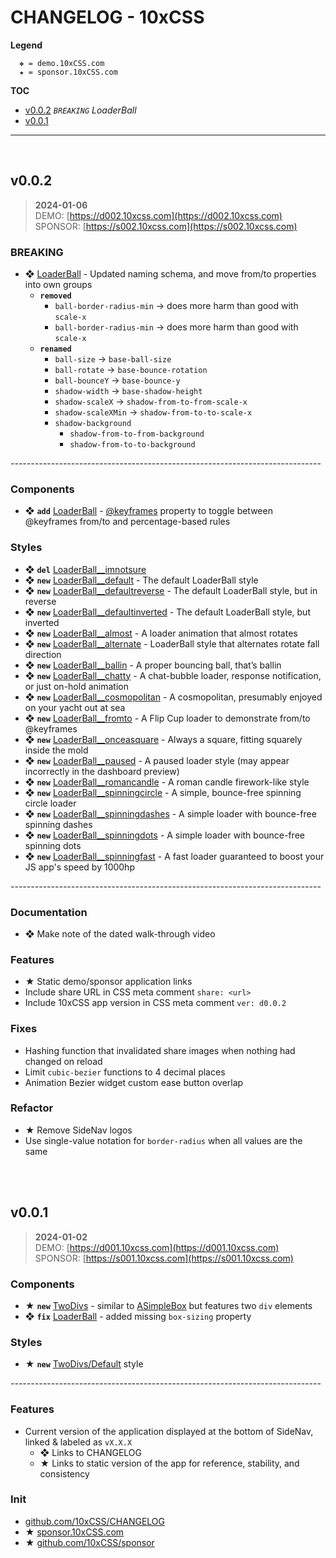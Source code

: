 # CHANGELOG - 10xCSS

__Legend__

```
  ❖ = demo.10xCSS.com
  ★ = sponsor.10xCSS.com
```
<!-- 
    [NEW] - New component/style
    [ADD] - Add style/property to existing
    [FIX] - Corrections made
    [DEL] - Style/property removed or deprecated
    [MOD] - Modifications or updates to existing
 -->


__TOC__

<!-- MDTOC auto="2" levels="1,2" -->

- [v0.0.2](#v002) _`BREAKING` LoaderBall_
- [v0.0.1](#v001)

<!-- /MDTOC -->

--- 

<br />


## v0.0.2

> __2024-01-06__ <br/>
> DEMO: [https://d002.10xcss.com](https://d002.10xcss.com) <br/>
> SPONSOR: [https://s002.10xcss.com](https://s002.10xcss.com)


### BREAKING
- ❖ [LoaderBall](https://demo.10xcss.com/dashboard/presets?cid=LoaderBall) - Updated naming schema, and  move from/to properties into own groups 
  + __`removed`__
    - `ball-border-radius-min` → does more harm than good with `scale-x`
    - `ball-border-radius-min` → does more harm than good with `scale-x`
  + __`renamed`__
    - `ball-size` → `base-ball-size`
    - `ball-rotate` → `base-bounce-rotation`
    - `ball-bounceY` → `base-bounce-y`
    - `shadow-width` → `base-shadow-height`
    - `shadow-scaleX` → `shadow-from-to-from-scale-x`
    - `shadow-scaleXMin` → `shadow-from-to-to-scale-x`
    - `shadow-background`
      + `shadow-from-to-from-background`
      + `shadow-from-to-to-background`

_-----------------------------------------------------------------------------_

### Components
- ❖ __`add`__ [LoaderBall](https://demo.10xcss.com/dashboard/presets?cid=LoaderBall) - [@keyframes](https://developer.mozilla.org/en-US/docs/Web/CSS/@keyframes) property to toggle between @keyframes from/to and percentage-based rules

### Styles
- ❖ __`del`__ [LoaderBall__imnotsure](https://d001.10xcss.com/dashboard/presets?cid=LoaderBall&uid=LoaderBall__imnotsure)
- ❖ __`new`__ [LoaderBall__default](https://demo.10xcss.com/dashboard/presets?cid=LoaderBall&uid=LoaderBall__default) - The default LoaderBall style
- ❖ __`new`__ [LoaderBall__defaultreverse](https://demo.10xcss.com/dashboard/presets?cid=LoaderBall&uid=LoaderBall__defaultreverse) - The default LoaderBall style, but in reverse
- ❖ __`new`__ [LoaderBall__defaultinverted](https://demo.10xcss.com/dashboard/presets?cid=LoaderBall&uid=LoaderBall__defaultinverted) - The default LoaderBall style, but inverted
- ❖ __`new`__ [LoaderBall__almost](https://demo.10xcss.com/dashboard/presets?cid=LoaderBall&uid=LoaderBall__almost) - A loader animation that almost rotates
- ❖ __`new`__ [LoaderBall__alternate](https://demo.10xcss.com/dashboard/presets?cid=LoaderBall&uid=LoaderBall__alternate) - LoaderBall style that alternates rotate fall direction
- ❖ __`new`__ [LoaderBall__ballin](https://demo.10xcss.com/dashboard/presets?cid=LoaderBall&uid=LoaderBall__ballin) - A proper bouncing ball, that’s ballin
- ❖ __`new`__ [LoaderBall__chatty](https://demo.10xcss.com/dashboard/presets?cid=LoaderBall&uid=LoaderBall__chatty) - A chat-bubble loader, response notification, or just on-hold animation
- ❖ __`new`__ [LoaderBall__cosmopolitan](https://demo.10xcss.com/dashboard/presets?cid=LoaderBall&uid=LoaderBall__cosmopolitan) - A cosmopolitan, presumably enjoyed on your yacht out at sea
- ❖ __`new`__ [LoaderBall__fromto](https://demo.10xcss.com/dashboard/presets?cid=LoaderBall&uid=LoaderBall__fromto) - A Flip Cup loader to demonstrate from/to @keyframes
- ❖ __`new`__ [LoaderBall__onceasquare](https://demo.10xcss.com/dashboard/presets?cid=LoaderBall&uid=LoaderBall__onceasquare) - Always a square, fitting squarely inside the mold
- ❖ __`new`__ [LoaderBall__paused](https://demo.10xcss.com/dashboard/presets?cid=LoaderBall&uid=LoaderBall__paused) - A paused loader style (may appear incorrectly in the dashboard preview)
- ❖ __`new`__ [LoaderBall__romancandle](https://demo.10xcss.com/dashboard/presets?cid=LoaderBall&uid=LoaderBall__romancandle) - A roman candle firework-like style
- ❖ __`new`__ [LoaderBall__spinningcircle](https://demo.10xcss.com/dashboard/presets?cid=LoaderBall&uid=LoaderBall__spinningcircle) - A simple, bounce-free spinning circle loader
- ❖ __`new`__ [LoaderBall__spinningdashes](https://demo.10xcss.com/dashboard/presets?cid=LoaderBall&uid=LoaderBall__spinningdashes) - A simple loader with bounce-free spinning dashes
- ❖ __`new`__ [LoaderBall__spinningdots](https://demo.10xcss.com/dashboard/presets?cid=LoaderBall&uid=LoaderBall__spinningdots) - A simple loader with bounce-free spinning dots
- ❖ __`new`__ [LoaderBall__spinningfast](https://demo.10xcss.com/dashboard/presets?cid=LoaderBall&uid=LoaderBall__spinningfast) - A fast loader guaranteed to boost your JS app's speed by 1000hp


_-----------------------------------------------------------------------------_

### Documentation
- ❖ Make note of the dated walk-through video

### Features
- ★ Static demo/sponsor application links
- Include share URL in CSS meta comment `share: <url>`
- Include 10xCSS app version in CSS meta comment `ver: d0.0.2`

### Fixes
- Hashing function that invalidated share images when nothing had changed on reload
- Limit `cubic-bezier` functions to 4 decimal places
- Animation Bezier widget custom ease button overlap

### Refactor
- ★ Remove SideNav logos
- Use single-value notation for `border-radius` when all values are the same

<br />
<br />


## v0.0.1

> __2024-01-02__ <br/>
> DEMO: [https://d001.10xcss.com](https://d001.10xcss.com) <br/>
> SPONSOR: [https://s001.10xcss.com](https://s001.10xcss.com)


### Components
- ★ __`new`__ [TwoDivs](https://sponsor.10xcss.com/dashboard/presets?cid=TwoDivs) - similar to [ASimpleBox](https://demo.10xcss.com/dashboard/presets?cid=ASimpleBox) but features two `div` elements
- ❖ __`fix`__ [LoaderBall](https://demo.10xcss.com/dashboard/presets?cid=LoaderBall) - added missing `box-sizing` property

### Styles
- ★ __`new`__ [TwoDivs/Default](https://sponsor.10xcss.com/dashboard/presets?cid=TwoDivs&uid=TwoDivs__default) style


_-----------------------------------------------------------------------------_


### Features
- Current version of the application displayed at the bottom of SideNav, linked & labeled as `vX.X.X`
  + ❖ Links to CHANGELOG 
  + ★ Links to static version of the app for reference, stability, and consistency

### Init
  - [github.com/10xCSS/CHANGELOG](https://github.com/10xCSS/CHANGELOG)
  - ★ [sponsor.10xCSS.com](https://sponsor.10xcss.com)
  - ★ [github.com/10xCSS/sponsor](https://github.com/10xCSS/sponsor)


